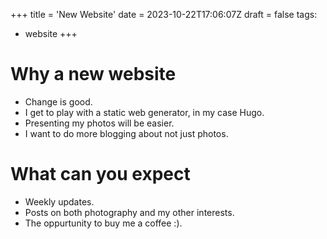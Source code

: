 +++
title = 'New Website'
date = 2023-10-22T17:06:07Z
draft = false
tags:
- website
+++

# Why a new website

- Change is good.
- I get to play with a static web generator, in my case Hugo.
- Presenting my photos will be easier.
- I want to do more blogging about not just photos.

# What can you expect

- Weekly updates.
- Posts on both photography and my other interests.
- The oppurtunity to buy me a coffee :).

